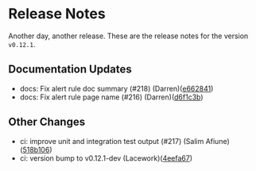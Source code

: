 # Release Notes
Another day, another release. These are the release notes for the version `v0.12.1`.

## Documentation Updates
* docs: Fix alert rule doc summary (#218) (Darren)([e662841](https://github.com/lacework/terraform-provider-lacework/commit/e662841024f340ae4b8d3ee4e607dcd8ad104834))
* docs: Fix alert rule page name (#216) (Darren)([d6f1c3b](https://github.com/lacework/terraform-provider-lacework/commit/d6f1c3bc03e425a6a1565758e73df92667a8c948))
## Other Changes
* ci: improve unit and integration test output (#217) (Salim Afiune)([518b106](https://github.com/lacework/terraform-provider-lacework/commit/518b106f558ebf725e8a5297889d07ae0cd98cab))
* ci: version bump to v0.12.1-dev (Lacework)([4eefa67](https://github.com/lacework/terraform-provider-lacework/commit/4eefa67191d958448e31016bc7bacbb106662876))

